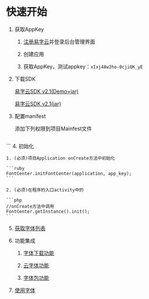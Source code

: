 # 快速开始

[registurl]:http://sdkmerchant.zitiguanjia.com/site/signup
[demojar_download]:http://doc.zitiguanjia.com/public/file/sdkfile/v2.1/fontsdk-v2.1(jar+demo).zip
[jar_download]:http://doc.zitiguanjia.com/public/file/sdkfile/v2.1/fontsdk_2.1.jar
[font_list]: /fontsdk/function/get_font_list.html
[download_font]: /fontsdk/function/downloadfont.html
[cloud_font]: /fontsdk/function/sd.html
[font_pack]: /fontsdk/function/ss.html
[use_font]: /fontsdk/function/use_font.html

1. 获取AppKey

    1. [注册易字云][registurl]并登录后台管理界面

    2. 创建应用

    3. 获取AppKey，测试appkey：`xIxj48w2ho-0cjiQK_yE`

2. 下载SDK

    [易字云SDK v2.1(Demo+jar)][demojar_download]

    [易字云SDK v2.1(jar)][jar_download]
3. 配置manifest

    添加下列权限到项目Mainfest文件

    ```xml
<uses-permission android:name="android.permission.INTERNET" />
<uses-permission android:name="android.permission.WRITE_EXTERNAL_STORAGE" />
<uses-permission android:name="android.permission.ACCESS_NETWORK_STATE" />
<uses-permission android:name="android.permission.READ_PHONE_STATE" />
<uses-permission android:name="android.permission.ACCESS_WIFI_STATE" />
<uses-permission android:name="android.permission.READ_EXTERNAL_STORAGE" />
```
4. 初始化

    1. (必须)项目Application onCreate方法中初始化

    ```ruby
    FontCenter.initFontCenter(application, app_key);
    ```

    2. (必须)在程序的入口activity中的

    ```php
    //onCreate方法中调用
    FontCenter.getInstance().init();
    ```
5. [获取字体列表][font_list]

6. 功能集成

    1. [字体下载功能][download_font]

    2. [云字体功能][cloud_font]

    3. [字体包功能][font_pack]

7. [使用字体][use_font]
